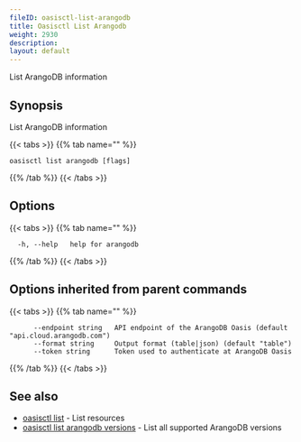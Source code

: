 ```yaml
---
fileID: oasisctl-list-arangodb
title: Oasisctl List Arangodb
weight: 2930
description: 
layout: default
---
```

List ArangoDB information

## Synopsis

List ArangoDB information

{{< tabs >}}
{{% tab name="" %}}
```
oasisctl list arangodb [flags]
```
{{% /tab %}}
{{< /tabs >}}

## Options

{{< tabs >}}
{{% tab name="" %}}
```
  -h, --help   help for arangodb
```
{{% /tab %}}
{{< /tabs >}}

## Options inherited from parent commands

{{< tabs >}}
{{% tab name="" %}}
```
      --endpoint string   API endpoint of the ArangoDB Oasis (default "api.cloud.arangodb.com")
      --format string     Output format (table|json) (default "table")
      --token string      Token used to authenticate at ArangoDB Oasis
```
{{% /tab %}}
{{< /tabs >}}

## See also

* [oasisctl list]()	 - List resources
* [oasisctl list arangodb versions](oasisctl-list-arangodb-versions)	 - List all supported ArangoDB versions

